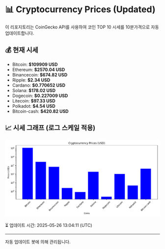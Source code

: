 
# 📊 Cryptocurrency Prices (Updated)

이 리포지토리는 CoinGecko API를 사용하여 코인 TOP 10 시세를 10분가격으로 자동 업데이트합니다.

## 💰 현재 시세
- Bitcoin: **$109909 USD**
- Ethereum: **$2570.04 USD**
- Binancecoin: **$674.82 USD**
- Ripple: **$2.34 USD**
- Cardano: **$0.770652 USD**
- Solana: **$178.02 USD**
- Dogecoin: **$0.227009 USD**
- Litecoin: **$97.33 USD**
- Polkadot: **$4.54 USD**
- Bitcoin-cash: **$420.82 USD**

## 📈 시세 그래프 (로그 스케일 적용)
![Crypto Prices](crypto_prices.png)

⏳ 업데이트 시간: 2025-05-26 13:04:11 (UTC)

---
자동 업데이트 봇에 의해 관리됩니다.

